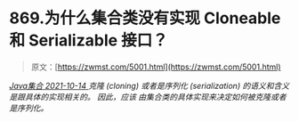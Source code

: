 <!--yml
category: 未分类
date: 0001-01-01 00:00:00
-->

# 869.为什么集合类没有实现 Cloneable 和 Serializable 接口？

> 原文：[https://zwmst.com/5001.html](https://zwmst.com/5001.html)

   [ *Java集合* ](https://zwmst.com/java%e9%9b%86%e5%90%88)*[ <time datetime="2021-10-14T23:24:59+08:00"> 2021-10-14 </time> ](https://zwmst.com/5001.html)  克隆 (cloning) 或者是序列化 (serialization) 的语义和含义是跟具体的实现相关的。
因此，应该 由集合类的具体实现来决定如何被克隆或者是序列化。*